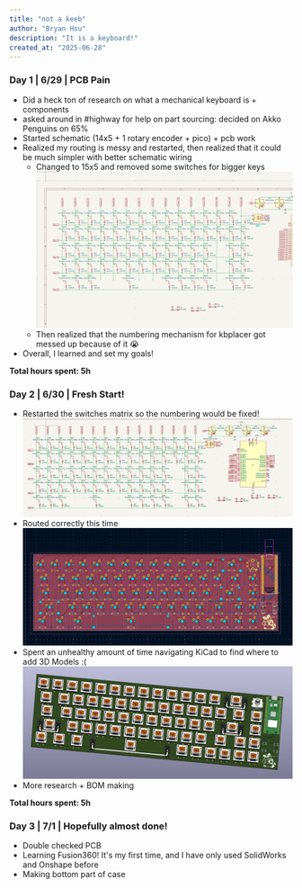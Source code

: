 ```yaml
---
title: "not a keeb"
author: "Bryan Hsu"
description: "It is a keyboard!"
created_at: "2025-06-28"
---
```


### Day 1 | 6/29 | PCB Pain
- Did a heck ton of research on what a mechanical keyboard is + components
- asked around in #highway for help on part sourcing: decided on Akko Penguins on 65%
- Started schematic (14x5 + 1 rotary encoder + pico) + pcb work
- Realized my routing is messy and restarted, then realized that it could be much simpler with better schematic wiring
    - Changed to 15x5 and removed some switches for bigger keys
![I really messed up](pictures/i_messed_up.png)
    - Then realized that the numbering mechanism for kbplacer got messed up because of it :sob:
- Overall, I learned and set my goals!

**Total hours spent: 5h**

### Day 2 | 6/30 | Fresh Start!
- Restarted the switches matrix so the numbering would be fixed!
![good good](pictures/schematic.png)
- Routed correctly this time
![good good good](pictures/pcb.png)
- Spent an unhealthy amount of time navigating KiCad to find where to add 3D Models :(
![very good](pictures/3d%20view!.png)
- More research + BOM making

**Total hours spent: 5h** 

### Day 3 | 7/1 | Hopefully almost done!
- Double checked PCB
- Learning Fusion360! It's my first time, and I have only used SolidWorks and Onshape before
- Making bottom part of case
